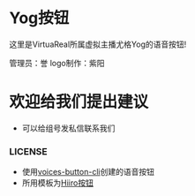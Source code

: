 # Yog按钮
这里是VirtuaReal所属虚拟主播尤格Yog的语音按钮!

管理员：誉
logo制作：紫阳

# 欢迎给我们提出建议
- 可以给组号发私信联系我们

### LICENSE
- 使用[voices-button-cli](https://github.com/blacktunes/voices-button-cli)创建的语音按钮
- 所用模板为[Hiiro按钮](https://github.com/blacktunes/hiiro-button)